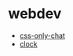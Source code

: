 # webdev

- [css-only-chat](https://github.com/kkuchta/css-only-chat)
- [clock](https://oimo.io/works/clock/)

